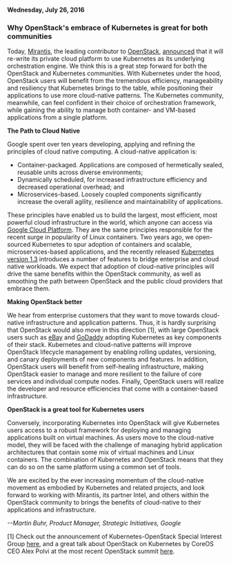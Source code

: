 #### Wednesday, July 26, 2016 
### Why OpenStack's embrace of Kubernetes is great for both communities 
Today, [Mirantis](https://www.mirantis.com/), the leading&nbsp;contributor&nbsp;to [OpenStack](http://stackalytics.com/?release=mitaka), [announced](https://techcrunch.com/2016/07/25/openstack-will-soon-be-able-to-run-on-top-of-kubernetes/) that it will re-write its private cloud platform to use Kubernetes as its underlying orchestration engine. We think this is a great step forward for both the OpenStack and Kubernetes communities. With Kubernetes under the hood, OpenStack users will benefit from the tremendous efficiency, manageability and resiliency that Kubernetes brings to the table, while positioning their applications to use more cloud-native patterns. The Kubernetes community, meanwhile, can feel confident in their choice of orchestration framework, while gaining the ability to manage both container- and VM-based applications from a single platform.  
  
**The Path to Cloud Native**  
  
Google spent over ten years developing, applying and refining the principles of cloud native computing. A cloud-native application is:  
  

- Container-packaged. Applications are composed of hermetically sealed, reusable units across diverse environments;
- Dynamically scheduled, for increased infrastructure efficiency and decreased operational overhead; and&nbsp;
- Microservices-based. Loosely coupled components significantly increase the overall agility, resilience and maintainability of applications.
  
These principles have enabled us to build the largest, most efficient, most powerful cloud infrastructure in the world, which anyone can access via [Google Cloud Platform](http://cloud.google.com/). They are the same principles responsible for the recent surge in popularity of Linux containers. Two years ago, we open-sourced Kubernetes to spur adoption of containers and scalable, microservices-based applications, and the recently released [Kubernetes version 1.3](http://blog.kubernetes.io/2016/07/kubernetes-1.3-bridging-cloud-native-and-enterprise-workloads.html) introduces a number of features to bridge enterprise and cloud native workloads. We expect that adoption of cloud-native principles will drive the same benefits within the OpenStack community, as well as smoothing the path between OpenStack and the public cloud providers that embrace them.  
  
**Making OpenStack better**  
  
We hear from enterprise customers that they want to move towards cloud-native infrastructure and application patterns. Thus, it is hardly surprising that OpenStack would also move in this direction [1], with large OpenStack users such as [eBay](http://fortune.com/2016/04/23/ebay-parlays-new-age-tools/) and [GoDaddy](http://thenewstack.io/tns-analysts-show-95-consider-containerizing-openstack/) adopting Kubernetes as key components of their stack. Kubernetes and cloud-native patterns will improve OpenStack lifecycle management by enabling rolling updates, versioning, and canary deployments of new components and features. In addition, OpenStack users will benefit from self-healing infrastructure, making OpenStack easier to manage and more resilient to the failure of core services and individual compute nodes. Finally, OpenStack users will realize the developer and resource efficiencies that come with a container-based infrastructure.  
  
**OpenStack is a great tool for Kubernetes users**  
  
Conversely, incorporating Kubernetes into OpenStack will give Kubernetes users access to a robust framework for deploying and managing applications built on virtual machines. As users move to the cloud-native model, they will be faced with the challenge of managing hybrid application architectures that contain some mix of virtual machines and Linux containers. The combination of Kubernetes and OpenStack means that they can do so on the same platform using a common set of tools.  
  
We are excited by the ever increasing momentum of the cloud-native movement as embodied by Kubernetes and related projects, and look forward to working with Mirantis, its partner Intel, and others within the OpenStack community to brings the benefits of cloud-native to their applications and infrastructure.  
  
  
_--Martin Buhr, Product Manager, Strategic Initiatives, Google_  
  
[1] Check out the announcement of Kubernetes-OpenStack Special Interest Group [here](http://blog.kubernetes.io/2016/04/introducing-kubernetes-openstack-sig.html), and a great talk about OpenStack on Kubernetes by CoreOS CEO Alex Polvi at the most recent OpenStack summit [here](https://www.youtube.com/watch?v=e-j9FOO-i84).  

  

  
